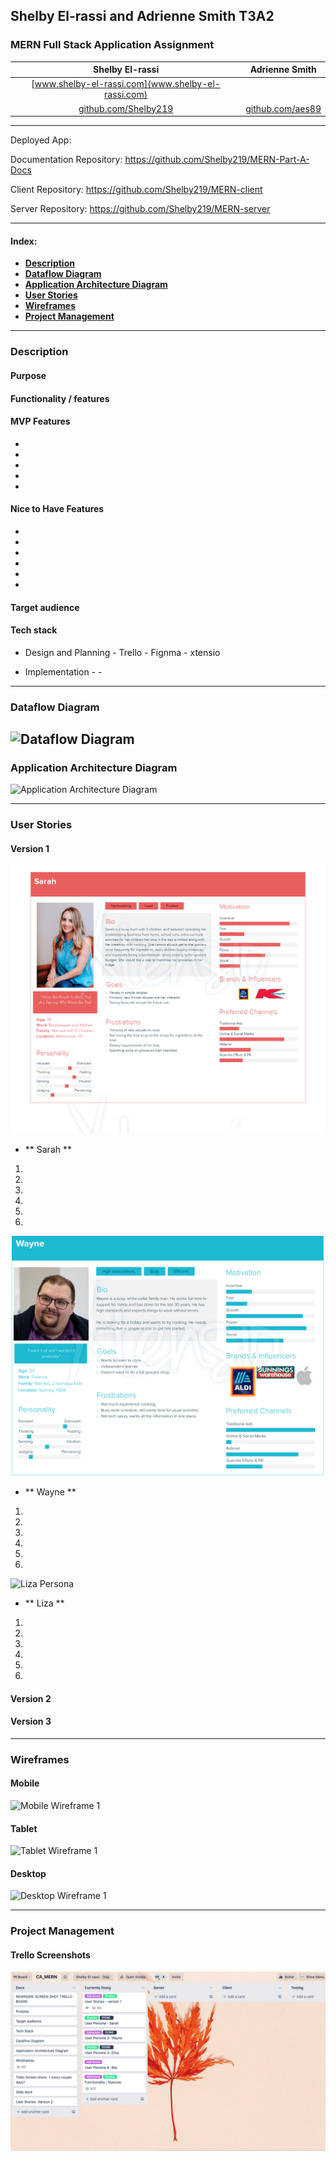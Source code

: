 ## **Shelby El-rassi and Adrienne Smith T3A2**

### MERN Full Stack Application Assignment

|Shelby El-rassi|Adrienne Smith|
|:-------------:|:-------------:|
|[www.shelby-el-rassi.com](www.shelby-el-rassi.com)  |[]() |
|[github.com/Shelby219](www.shelby-el-rassi.com/)  |[github.com/aes89](https://github.com/aes89) |

---

Deployed App:

Documentation Repository: https://github.com/Shelby219/MERN-Part-A-Docs

Client Repository: https://github.com/Shelby219/MERN-client

Server Repository: https://github.com/Shelby219/MERN-server

---
#### Index:
- [**Description**](#Description) 
- [**Dataflow Diagram**](#Dataflow-Diagram) 
- [**Application Architecture Diagram**](#Application-Architecture-Diagram) 
- [**User Stories**](#User-Stories) 
- [**Wireframes**](#Wireframes) 
- [**Project Management**](#Project-Management) 

---
### Description 
#### Purpose

#### Functionality / features

#### MVP Features
- 
- 
- 
-
-

#### Nice to Have Features
-
-
-
-
-
-

#### Target audience

#### Tech stack
 - Design and Planning
            - Trello
            - Fignma
            - xtensio
            
 - Implementation
            - 
            - 


---
### Dataflow Diagram
![Dataflow Diagram](DataflowDiagram.png)
---
### Application Architecture Diagram
![Application Architecture Diagram](app-arch-diagram.png)

---
### User Stories
#### Version 1

![Sarah Persona](persons/sarah.png)
- ** Sarah **
1.
2.
3.
4.
5.
6.

![Wayne Persona](persons/wayne.png)
- ** Wayne **

1.
2.
3.
4.
5.
6.

![Liza Persona](persons/liza.png)
- ** Liza **

1.
2.
3.
4.
5.
6.


#### Version 2

#### Version 3

---
### Wireframes
#### Mobile
![Mobile Wireframe 1](screenshots/Mobile1.png)
#### Tablet
![Tablet Wireframe 1](screenshots/Tablet1.png)
#### Desktop
![Desktop Wireframe 1](screenshots/Desktop1.png)

---
### Project Management
#### Trello Screenshots

![Trello Screen Shot 1](screenshots/trello1.png)